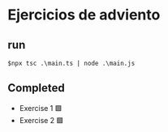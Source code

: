 # Ejercicios de adviento

## run

`$npx tsc .\main.ts | node .\main.js`

## Completed

- Exercise 1 🟩
- Exercise 2 🟩
